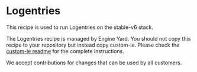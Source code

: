 # Logentries

This recipe is used to run Logentries on the stable-v6 stack.

The Logentries recipe is managed by Engine Yard. You should not copy this recipe to your repository but instead copy custom-le. Please check the [custom-le readme](../../custom-cookbooks/le/cookbooks/custom-le) for the complete instructions.

We accept contributions for changes that can be used by all customers.
